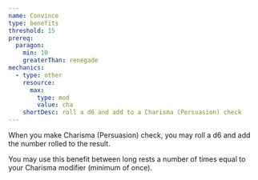 ```yaml
---
name: Convince
type: benefits
threshold: 15
prereq:
  paragon:
    min: 10
    greaterThan: renegade
mechanics:
  - type: other
    resource:
      max:
        type: mod
        value: cha
    shortDesc: roll a d6 and add to a Charisma (Persuasion) check
---
```

When you make Charisma (Persuasion) check, you may roll a d6 and add the number rolled to the result.

You may use this benefit between long rests a number of times equal to your Charisma modifier (minimum of once).
